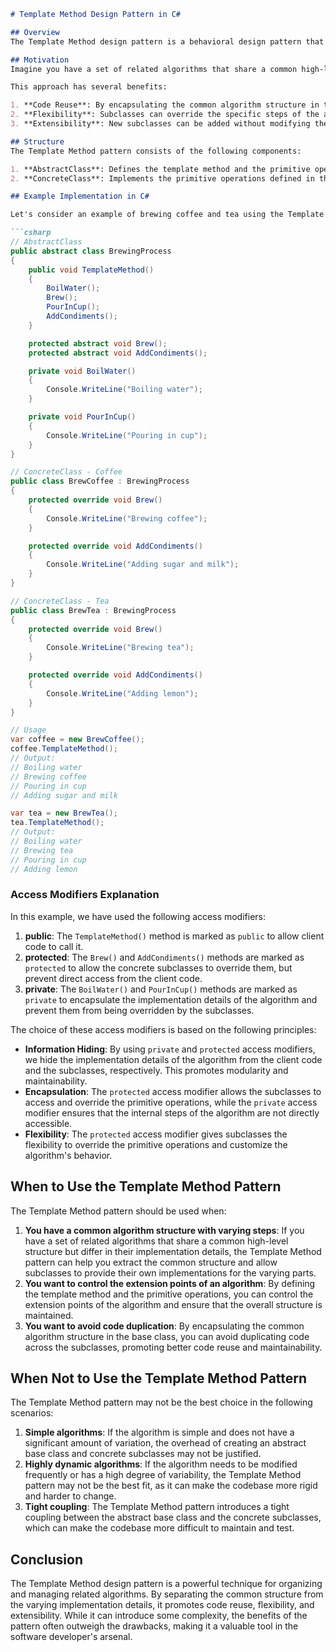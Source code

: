 ```markdown
# Template Method Design Pattern in C#

## Overview
The Template Method design pattern is a behavioral design pattern that defines the skeleton of an algorithm in a method, called the template method, which defers some steps to subclasses. It lets subclasses redefine certain steps of an algorithm without changing the algorithm's structure.

## Motivation
Imagine you have a set of related algorithms that share a common high-level structure, but differ in their implementation details. The Template Method pattern allows you to extract the common structure into a base class, and let the subclasses provide their own implementations for the varying parts.

This approach has several benefits:

1. **Code Reuse**: By encapsulating the common algorithm structure in the base class, you can avoid duplicating code across the subclasses.
2. **Flexibility**: Subclasses can override the specific steps of the algorithm without changing the overall structure.
3. **Extensibility**: New subclasses can be added without modifying the existing code.

## Structure
The Template Method pattern consists of the following components:

1. **AbstractClass**: Defines the template method and the primitive operations that subclasses must implement.
2. **ConcreteClass**: Implements the primitive operations defined in the AbstractClass.

## Example Implementation in C#

Let's consider an example of brewing coffee and tea using the Template Method pattern.

```csharp
// AbstractClass
public abstract class BrewingProcess
{
    public void TemplateMethod()
    {
        BoilWater();
        Brew();
        PourInCup();
        AddCondiments();
    }

    protected abstract void Brew();
    protected abstract void AddCondiments();

    private void BoilWater()
    {
        Console.WriteLine("Boiling water");
    }

    private void PourInCup()
    {
        Console.WriteLine("Pouring in cup");
    }
}

// ConcreteClass - Coffee
public class BrewCoffee : BrewingProcess
{
    protected override void Brew()
    {
        Console.WriteLine("Brewing coffee");
    }

    protected override void AddCondiments()
    {
        Console.WriteLine("Adding sugar and milk");
    }
}

// ConcreteClass - Tea
public class BrewTea : BrewingProcess
{
    protected override void Brew()
    {
        Console.WriteLine("Brewing tea");
    }

    protected override void AddCondiments()
    {
        Console.WriteLine("Adding lemon");
    }
}

// Usage
var coffee = new BrewCoffee();
coffee.TemplateMethod();
// Output:
// Boiling water
// Brewing coffee
// Pouring in cup
// Adding sugar and milk

var tea = new BrewTea();
tea.TemplateMethod();
// Output:
// Boiling water
// Brewing tea
// Pouring in cup
// Adding lemon
```

### Access Modifiers Explanation
In this example, we have used the following access modifiers:

1. **public**: The `TemplateMethod()` method is marked as `public` to allow client code to call it.
2. **protected**: The `Brew()` and `AddCondiments()` methods are marked as `protected` to allow the concrete subclasses to override them, but prevent direct access from the client code.
3. **private**: The `BoilWater()` and `PourInCup()` methods are marked as `private` to encapsulate the implementation details of the algorithm and prevent them from being overridden by the subclasses.

The choice of these access modifiers is based on the following principles:

- **Information Hiding**: By using `private` and `protected` access modifiers, we hide the implementation details of the algorithm from the client code and the subclasses, respectively. This promotes modularity and maintainability.
- **Encapsulation**: The `protected` access modifier allows the subclasses to access and override the primitive operations, while the `private` access modifier ensures that the internal steps of the algorithm are not directly accessible.
- **Flexibility**: The `protected` access modifier gives subclasses the flexibility to override the primitive operations and customize the algorithm's behavior.

## When to Use the Template Method Pattern
The Template Method pattern should be used when:

1. **You have a common algorithm structure with varying steps**: If you have a set of related algorithms that share a common high-level structure but differ in their implementation details, the Template Method pattern can help you extract the common structure and allow subclasses to provide their own implementations for the varying parts.
2. **You want to control the extension points of an algorithm**: By defining the template method and the primitive operations, you can control the extension points of the algorithm and ensure that the overall structure is maintained.
3. **You want to avoid code duplication**: By encapsulating the common algorithm structure in the base class, you can avoid duplicating code across the subclasses, promoting better code reuse and maintainability.

## When Not to Use the Template Method Pattern
The Template Method pattern may not be the best choice in the following scenarios:

1. **Simple algorithms**: If the algorithm is simple and does not have a significant amount of variation, the overhead of creating an abstract base class and concrete subclasses may not be justified.
2. **Highly dynamic algorithms**: If the algorithm needs to be modified frequently or has a high degree of variability, the Template Method pattern may not be the best fit, as it can make the codebase more rigid and harder to change.
3. **Tight coupling**: The Template Method pattern introduces a tight coupling between the abstract base class and the concrete subclasses, which can make the codebase more difficult to maintain and test.

## Conclusion
The Template Method design pattern is a powerful technique for organizing and managing related algorithms. By separating the common structure from the varying implementation details, it promotes code reuse, flexibility, and extensibility. While it can introduce some complexity, the benefits of the pattern often outweigh the drawbacks, making it a valuable tool in the software developer's arsenal.
